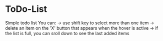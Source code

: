 # ToDo-List
Simple todo list
You can: 
-> use shift key to select more than one item
-> delete an item on the 'X' button that appears when the hover is active
-> if the list is full, you can sroll down to see the last added items
